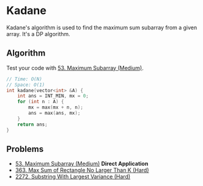 # Kadane

Kadane's algorithm is used to find the maximum sum subarray from a given array. It's a DP algorithm.

## Algorithm

Test your code with [53. Maximum Subarray (Medium)](https://leetcode.com/problems/maximum-subarray).

```cpp
// Time: O(N)
// Space: O(1)
int kadane(vector<int> &A) {
    int ans = INT_MIN, mx = 0;
    for (int n : A) {
        mx = max(mx + n, n);
        ans = max(ans, mx);
    }
    return ans;
}
```

## Problems

* [53. Maximum Subarray (Medium)](https://leetcode.com/problems/maximum-subarray) **Direct Application**
* [363. Max Sum of Rectangle No Larger Than K (Hard)](https://leetcode.com/problems/max-sum-of-rectangle-no-larger-than-k/)
* [2272. Substring With Largest Variance (Hard)](https://leetcode.com/problems/substring-with-largest-variance)